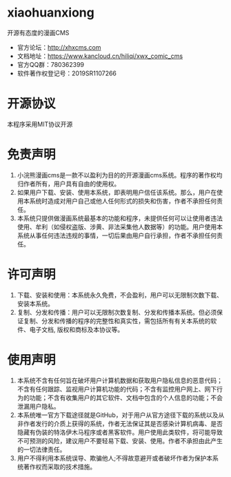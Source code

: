 # xiaohuanxiong
开源有态度的漫画CMS
- 官方论坛：http://xhxcms.com
- 文档地址：https://www.kancloud.cn/hiliqi/xwx_comic_cms
- 官方QQ群：780362399
- 软件著作权登记号：2019SR1107266

# 开源协议
本程序采用MIT协议开源

# 免责声明
1. 小浣熊漫画cms是一款不以盈利为目的的开源漫画cms系统。程序的著作权均归作者所有，用户具有自由的使用权。 
2. 如果用户下载、安装、使用本系统，即表明用户信任该系统。那么，用户在使用本系统时造成对用户自己或他人任何形式的损失和伤害，作者不承担任何责任。
3. 本系统只提供做漫画系统最基本的功能和程序，未提供任何可以让使用者违法使用、牟利（如侵权盗版、涉黄、非法采集他人数据等）的功能。用户使用本系统从事任何违法违规的事情，一切后果由用户自行承担，作者不承担任何责任。

# 许可声明
1. 下载、安装和使用：本系统永久免费，不会盈利，用户可以无限制次数下载、安装本系统。
2. 复制、分发和传播：用户可以无限制次数复制、分发和传播本系统。但必须保证复制、分发和传播的程序的完整性和真实性，需包括所有有关本系统的软件、电子文档, 版权和商标及本协议等。

# 使用声明
1. 本系统不含有任何旨在破坏用户计算机数据和获取用户隐私信息的恶意代码；不含有任何跟踪、监视用户计算机功能的代码；不含有监控用户网上、网下行为的功能；不含有收集用户的其它软件、文档中包含的个人信息的功能；不会泄漏用户隐私。
2. 本系统唯一官方下载途径就是GitHub，对于用户从官方途径下载的系统以及从非作者发行的介质上获得的系统，作者无法保证其是否感染计算机病毒、是否隐藏有伪装的特洛伊木马程序或者黑客软件。用户使用此类软件，将可能导致不可预测的风险，建议用户不要轻易下载、安装、使用。作者不承担由此产生的一切法律责任。
3. 用户不得利用本系统误导、欺骗他人;不得故意避开或者破坏作者为保护本系统著作权而采取的技术措施。


